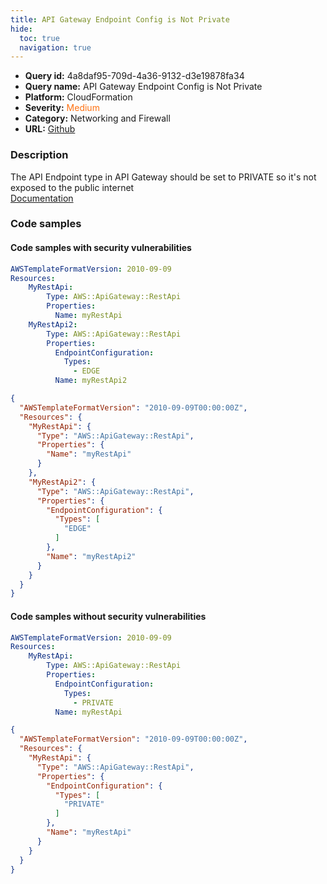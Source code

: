 ```yaml
---
title: API Gateway Endpoint Config is Not Private
hide:
  toc: true
  navigation: true
---
```


<style>
  .highlight .hll {
    background-color: #ff171742;
  }
  .md-content {
    max-width: 1100px;
    margin: 0 auto;
  }
</style>

-   **Query id:** 4a8daf95-709d-4a36-9132-d3e19878fa34
-   **Query name:** API Gateway Endpoint Config is Not Private
-   **Platform:** CloudFormation
-   **Severity:** <span style="color:#ff7213">Medium</span>
-   **Category:** Networking and Firewall
-   **URL:** [Github](https://github.com/Checkmarx/kics/tree/master/assets/queries/cloudFormation/aws/api_gateway_endpoint_config_is_not_private)

### Description
The API Endpoint type in API Gateway should be set to PRIVATE so it's not exposed to the public internet<br>
[Documentation](https://docs.aws.amazon.com/AWSCloudFormation/latest/UserGuide/aws-properties-apigateway-restapi-endpointconfiguration.html#cfn-apigateway-restapi-endpointconfiguration-types)

### Code samples
#### Code samples with security vulnerabilities
```yaml title="Positive test num. 1 - yaml file" hl_lines="11 5"
AWSTemplateFormatVersion: 2010-09-09
Resources:
    MyRestApi:
        Type: AWS::ApiGateway::RestApi
        Properties:
          Name: myRestApi
    MyRestApi2:
        Type: AWS::ApiGateway::RestApi
        Properties:
          EndpointConfiguration:
            Types:
              - EDGE
          Name: myRestApi2
```
```json title="Positive test num. 2 - json file" hl_lines="6 14"
{
  "AWSTemplateFormatVersion": "2010-09-09T00:00:00Z",
  "Resources": {
    "MyRestApi": {
      "Type": "AWS::ApiGateway::RestApi",
      "Properties": {
        "Name": "myRestApi"
      }
    },
    "MyRestApi2": {
      "Type": "AWS::ApiGateway::RestApi",
      "Properties": {
        "EndpointConfiguration": {
          "Types": [
            "EDGE"
          ]
        },
        "Name": "myRestApi2"
      }
    }
  }
}

```


#### Code samples without security vulnerabilities
```yaml title="Negative test num. 1 - yaml file"
AWSTemplateFormatVersion: 2010-09-09
Resources:
    MyRestApi:
        Type: AWS::ApiGateway::RestApi
        Properties:
          EndpointConfiguration:
            Types:
              - PRIVATE
          Name: myRestApi
```
```json title="Negative test num. 2 - json file"
{
  "AWSTemplateFormatVersion": "2010-09-09T00:00:00Z",
  "Resources": {
    "MyRestApi": {
      "Type": "AWS::ApiGateway::RestApi",
      "Properties": {
        "EndpointConfiguration": {
          "Types": [
            "PRIVATE"
          ]
        },
        "Name": "myRestApi"
      }
    }
  }
}

```

